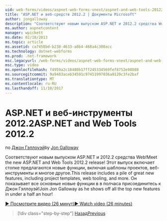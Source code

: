 ```yaml
---
uid: web-forms/videos/aspnet-web-forms-vnext/aspnet-and-web-tools-20122
title: "ASP.NET и веб-средств 2012.2 | Документы Microsoft"
author: jongalloway
description: "Соответствуют новым выпуском ASP.NET и 2012.2 средства Web! Этот выпуск включает стопке предлагаются новые функции, включая шаблоны проектов, веб-инструменты и многое другое. Петр..."
ms.author: aspnetcontent
manager: wpickett
ms.date: 02/18/2013
ms.topic: article
ms.assetid: ca7458bd-b238-4633-a8b4-468a4c300acc
ms.technology: dotnet-webforms
ms.prod: .net-framework
msc.legacyurl: /web-forms/videos/aspnet-web-forms-vnext/aspnet-and-web-tools-20122
msc.type: video
ms.openlocfilehash: f4959a2c18480b17ff245334569fef8752e98088
ms.sourcegitcommit: 9a9483aceb34591c97451997036a9120c3fe2baf
ms.translationtype: MT
ms.contentlocale: ru-RU
ms.lasthandoff: 11/10/2017
---
```

<a name="aspnet-and-web-tools-20122"></a><span data-ttu-id="d47da-105">ASP.NET и веб-инструменты 2012.2</span><span class="sxs-lookup"><span data-stu-id="d47da-105">ASP.NET and Web Tools 2012.2</span></span>
====================
<span data-ttu-id="d47da-106">по [Джон Гэллоуэй](https://github.com/jongalloway)</span><span class="sxs-lookup"><span data-stu-id="d47da-106">by [Jon Galloway](https://github.com/jongalloway)</span></span>

<span data-ttu-id="d47da-107">Соответствуют новым выпуском ASP.NET и 2012.2 средства Web!</span><span class="sxs-lookup"><span data-stu-id="d47da-107">Meet the new ASP.NET and Web Tools 2012.2 release!</span></span> <span data-ttu-id="d47da-108">Этот выпуск включает стопке предлагаются новые функции, включая шаблоны проектов, веб-инструменты и многое другое.</span><span class="sxs-lookup"><span data-stu-id="d47da-108">This release includes a pile of great new features, including project templates, web tooling, and more.</span></span> <span data-ttu-id="d47da-109">Он показывает все основные новые функции в в полчаса присоединитесь к Джон Гэллоуэй!</span><span class="sxs-lookup"><span data-stu-id="d47da-109">Join Jon Galloway as he shows off all the top new features in under a half an hour!</span></span>

[<span data-ttu-id="d47da-110">&#9654; Посмотрите видео (26 минут)</span><span class="sxs-lookup"><span data-stu-id="d47da-110">&#9654; Watch video (26 minutes)</span></span>](https://channel9.msdn.com/Blogs/ASP-NET-Site-Videos/aspnet-and-web-tools-20122)

>[!div class="step-by-step"]
[<span data-ttu-id="d47da-111">Назад</span><span class="sxs-lookup"><span data-stu-id="d47da-111">Previous</span></span>](getting-started-with-the-next-version-of-aspnet.md)
